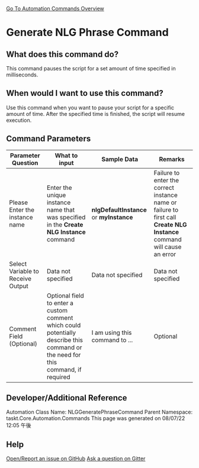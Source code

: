 <!--TITLE: Generate NLG Phrase Command -->
<!-- SUBTITLE: a command in the NLG Commands group. -->
[Go To Automation Commands Overview](/automation-commands.md)


# Generate NLG Phrase Command


## What does this command do?
This command pauses the script for a set amount of time specified in milliseconds.


## When would I want to use this command?
Use this command when you want to pause your script for a specific amount of time.  After the specified time is finished, the script will resume execution.


## Command Parameters
| Parameter Question   	| What to input  	|  Sample Data 	| Remarks  	|
| ---                    | ---               | ---           | ---       |
|Please Enter the instance name|Enter the unique instance name that was specified in the **Create NLG Instance** command|**nlgDefaultInstance** or **myInstance**|Failure to enter the correct instance name or failure to first call **Create NLG Instance** command will cause an error|
|Select Variable to Receive Output|Data not specified|Data not specified|Data not specified|
|Comment Field (Optional)|Optional field to enter a custom comment which could potentially describe this command or the need for this command, if required|I am using this command to ...|Optional|








## Developer/Additional Reference
Automation Class Name: NLGGeneratePhraseCommand
Parent Namespace: taskt.Core.Automation.Commands
This page was generated on 08/07/22 12:05 午後


## Help
[Open/Report an issue on GitHub](https://github.com/saucepleez/taskt/issues/new)
[Ask a question on Gitter](https://gitter.im/taskt-rpa/Lobby)
